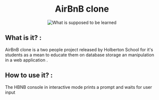 <h1 align="center">AirBnB clone</h1>

<p align="center"><img src=/things for readme file/stolen.png alt="What is supposed to be learned"></p>

## What is it? : 
AirBnB clone is a two people project released by Holberton School for it's students as a mean to educate them on database storage an manipulation in a web application .

## How to use it? :
The HBNB console in interactive mode prints a prompt and waits for user input 
